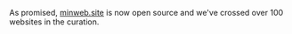 
As promised, [minweb.site](http://minweb.site) is now open source and we've crossed over 100 websites in the curation. 
